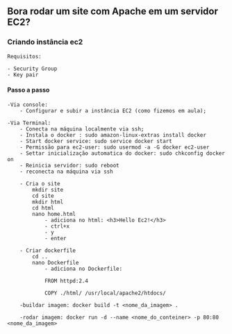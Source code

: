 ## Bora rodar um site com Apache em um servidor EC2?

### Criando instância ec2

    Requisitos:

    - Security Group
    - Key pair

#### Passo a passo
    -Via console:
        - Configurar e subir a instância EC2 (como fizemos em aula);
        
    -Via Terminal:
        - Conecta na máquina localmente via ssh;
        - Instala o docker : sudo amazon-linux-extras install docker
        - Start docker service: sudo service docker start
        - Permissão para ec2-user: sudo usermod -a -G docker ec2-user
        - Settar inicialização automatica do docker: sudo chkconfig docker on
        - Reinicia servidor: sudo reboot
        - reconecta na máquina via ssh

        - Cria o site
            mkdir site
            cd site
            mkdir html
            cd html
            nano home.html
                - adiciona no html: <h3>Hello Ec2!</h3>
                - ctrl+x
                - y
                - enter

        - Criar dockerfile
            cd ..
            nano Dockerfile
                - adiciona no Dockerfile:

                FROM httpd:2.4

                COPY ./html/ /usr/local/apache2/htdocs/

        -buildar imagem: docker build -t <nome_da_imagem> .

        -rodar imagem: docker run -d --name <nome_do_conteiner> -p 80:80 <nome_da_imagem>

